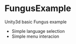 # FungusExample

Unity3d basic Fungus example

- Simple language selection
- Simple menu interacion

